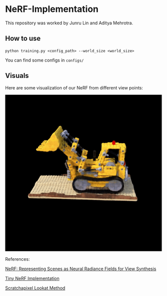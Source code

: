 # NeRF-Implementation

This repository was worked by Junru Lin and Aditya Mehrotra.

## How to use

`python training.py <config_path> --world_size <world_size>`

You can find some configs in `configs/`

## Visuals

Here are some visualization of our NeRF from different view points:

![e](https://github.com/AditMeh/NeRF-Implementation/blob/main/videos/video_True_800x800.gif)

References:

[NeRF: Representing Scenes as Neural Radiance Fields for View Synthesis](https://arxiv.org/pdf/2003.08934.pdf)

[Tiny NeRF Implementation](https://colab.research.google.com/github/bmild/nerf/blob/master/tiny_nerf.ipynb)

[Scratchapixel Lookat Method](https://www.scratchapixel.com/lessons/mathematics-physics-for-computer-graphics/lookat-function)
